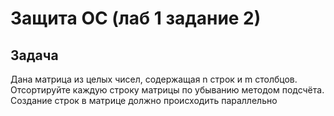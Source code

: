# Защита ОС (лаб 1 задание 2)
## Задача
Дана матрица из целых чисел, содержащая n строк и m столбцов. 
Отсортируйте каждую строку матрицы по убыванию методом подсчёта.
<br/>
Создание строк в матрице должно происходить параллельно